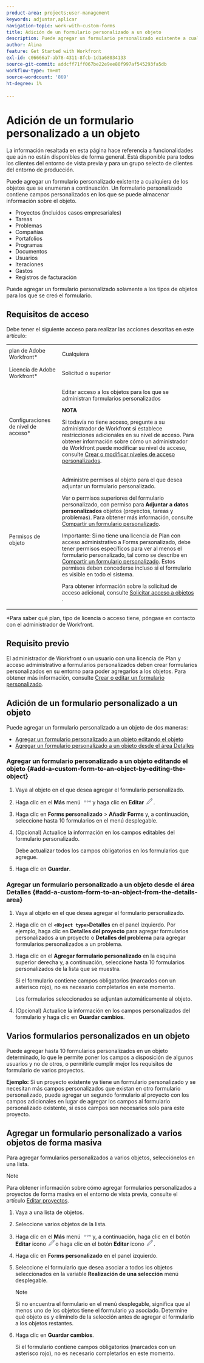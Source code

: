 ```yaml
---
product-area: projects;user-management
keywords: adjuntar,aplicar
navigation-topic: work-with-custom-forms
title: Adición de un formulario personalizado a un objeto
description: Puede agregar un formulario personalizado existente a cualquiera de los objetos que se enumeran a continuación. Un formulario personalizado contiene campos personalizados en los que se puede almacenar información sobre el objeto.
author: Alina
feature: Get Started with Workfront
exl-id: c06666a7-ab78-4311-8fcb-1d1a68034133
source-git-commit: addcff71ff067be22e9ee80f997af545293fa5db
workflow-type: tm+mt
source-wordcount: '869'
ht-degree: 1%

---
```


# Adición de un formulario personalizado a un objeto

<span class="preview">La información resaltada en esta página hace referencia a funcionalidades que aún no están disponibles de forma general. Está disponible para todos los clientes del entorno de vista previa y para un grupo selecto de clientes del entorno de producción.</span>

Puede agregar un formulario personalizado existente a cualquiera de los objetos que se enumeran a continuación. Un formulario personalizado contiene campos personalizados en los que se puede almacenar información sobre el objeto.

* Proyectos (incluidos casos empresariales)
* Tareas
* Problemas
* Compañías
* Portafolios
* Programas
* Documentos
* Usuarios
* Iteraciones
* Gastos
* Registros de facturación

Puede agregar un formulario personalizado solamente a los tipos de objetos para los que se creó el formulario.

## Requisitos de acceso

Debe tener el siguiente acceso para realizar las acciones descritas en este artículo:

<table style="table-layout:auto"> 
 <col> 
 <col> 
 <tbody> 
  <tr> 
   <td role="rowheader">plan de Adobe Workfront*</td> 
   <td> <p>Cualquiera </p> </td> 
  </tr> 
  <tr> 
   <td role="rowheader">Licencia de Adobe Workfront*</td> 
   <td> <p>Solicitud o superior</p> </td> 
  </tr> 
  <tr> 
   <td role="rowheader">Configuraciones de nivel de acceso*</td> 
   <td> <p>Editar acceso a los objetos para los que se administran formularios personalizados</p> <p><b>NOTA</b></p>

Si todavía no tiene acceso, pregunte a su administrador de Workfront si establece restricciones adicionales en su nivel de acceso. Para obtener información sobre cómo un administrador de Workfront puede modificar su nivel de acceso, consulte <a href="../../administration-and-setup/add-users/configure-and-grant-access/create-modify-access-levels.md" class="MCXref xref">Crear o modificar niveles de acceso personalizados</a>.</p> </td>
</tr> 
  <tr> 
   <td role="rowheader">Permisos de objeto</td> 
   <td> <p>Administre permisos al objeto para el que desea adjuntar un formulario personalizado.</p> <p>Ver o permisos superiores del formulario personalizado, con permiso para <b>Adjuntar a datos personalizados</b> objetos (proyectos, tareas y problemas). Para obtener más información, consulte <a href="../../administration-and-setup/customize-workfront/create-manage-custom-forms/share-access-to-a-custom-form.md" class="MCXref xref">Compartir un formulario personalizado</a>.</p> <p>Importante: Si no tiene una licencia de Plan con acceso administrativo a Forms personalizado, debe tener permisos específicos para ver al menos el formulario personalizado, tal como se describe en <a href="../../administration-and-setup/customize-workfront/create-manage-custom-forms/share-access-to-a-custom-form.md" class="MCXref xref">Compartir un formulario personalizado</a>. Estos permisos deben concederse incluso si el formulario es visible en todo el sistema. </p> <p>Para obtener información sobre la solicitud de acceso adicional, consulte <a href="../../workfront-basics/grant-and-request-access-to-objects/request-access.md" class="MCXref xref">Solicitar acceso a objetos </a>.</p> </td> 
  </tr> 
 </tbody> 
</table>

&#42;Para saber qué plan, tipo de licencia o acceso tiene, póngase en contacto con el administrador de Workfront.

## Requisito previo

El administrador de Workfront o un usuario con una licencia de Plan y acceso administrativo a formularios personalizados deben crear formularios personalizados en su entorno para poder agregarlos a los objetos. Para obtener más información, consulte [Crear o editar un formulario personalizado](../../administration-and-setup/customize-workfront/create-manage-custom-forms/create-or-edit-a-custom-form.md).

## Adición de un formulario personalizado a un objeto

Puede agregar un formulario personalizado a un objeto de dos maneras:

* [Agregar un formulario personalizado a un objeto editando el objeto](#add-a-custom-form-to-an-object-by-editing-the-object)
* [Agregar un formulario personalizado a un objeto desde el área Detalles](#add-a-custom-form-to-an-object-from-the-details-area)

### Agregar un formulario personalizado a un objeto editando el objeto {#add-a-custom-form-to-an-object-by-editing-the-object}

1. Vaya al objeto en el que desea agregar el formulario personalizado.
1. Haga clic en el **Más** menú ![](assets/more-icon.png)y haga clic en **Editar** ![](assets/edit-icon.png).
1. Haga clic en **Forms personalizado** > **Añadir Forms** y, a continuación, seleccione hasta 10 formularios en el menú desplegable.

1. (Opcional) Actualice la información en los campos editables del formulario personalizado.

   Debe actualizar todos los campos obligatorios en los formularios que agregue.

1. Haga clic en **Guardar**.

### Agregar un formulario personalizado a un objeto desde el área Detalles {#add-a-custom-form-to-an-object-from-the-details-area}

1. Vaya al objeto en el que desea agregar el formulario personalizado.
1. Haga clic en el **`<Object type>`Detalles** en el panel izquierdo. Por ejemplo, haga clic en **Detalles del proyecto** para agregar formularios personalizados a un proyecto o **Detalles del problema** para agregar formularios personalizados a un problema.
1. Haga clic en el **Agregar formulario personalizado** en la esquina superior derecha y, a continuación, seleccione hasta 10 formularios personalizados de la lista que se muestra.

   Si el formulario contiene campos obligatorios (marcados con un asterisco rojo), no es necesario completarlos en este momento.

   Los formularios seleccionados se adjuntan automáticamente al objeto.

1. (Opcional) Actualice la información en los campos personalizados del formulario y haga clic en **Guardar cambios**.

## Varios formularios personalizados en un objeto

Puede agregar hasta 10 formularios personalizados en un objeto determinado, lo que le permite poner los campos a disposición de algunos usuarios y no de otros, o permitirle cumplir mejor los requisitos de formulario de varios proyectos.

**Ejemplo:** Si un proyecto existente ya tiene un formulario personalizado y se necesitan más campos personalizados que existan en otro formulario personalizado, puede agregar un segundo formulario al proyecto con los campos adicionales en lugar de agregar los campos al formulario personalizado existente, si esos campos son necesarios solo para este proyecto.

## Agregar un formulario personalizado a varios objetos de forma masiva

Para agregar formularios personalizados a varios objetos, selecciónelos en una lista.

<!--
drafted for bulk-editing projects. When it releases to Prod for projects, take "in the preview environment" and the yellow tags out. Add additional objects here in the same way when they become available:-->

>[!NOTE]
>
><span class="preview">Para obtener información sobre cómo agregar formularios personalizados a proyectos de forma masiva en el entorno de vista previa, consulte el artículo [Editar proyectos](../../manage-work/projects/manage-projects/edit-projects.md)</span>.


1. Vaya a una lista de objetos.
1. Seleccione varios objetos de la lista.

1. Haga clic en el **Más** menú ![](assets/more-icon.png)y, a continuación, haga clic en el botón **Editar** icono  ![](assets/edit-icon.png)o haga clic en el botón **Editar** icono ![](assets/edit-icon.png).
1. Haga clic en **Forms personalizado** en el panel izquierdo.
1. Seleccione el formulario que desea asociar a todos los objetos seleccionados en la variable **Realización de una selección** menú desplegable.
   >[!NOTE]
   >
   >Si no encuentra el formulario en el menú desplegable, significa que al menos uno de los objetos tiene el formulario ya asociado. Determine qué objeto es y elimínelo de la selección antes de agregar el formulario a los objetos restantes.

1. Haga clic en **Guardar cambios**.

   Si el formulario contiene campos obligatorios (marcados con un asterisco rojo), no es necesario completarlos en este momento.
